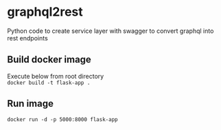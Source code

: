 # graphql2rest
Python code to create service layer with swagger to convert graphql into rest endpoints

## Build docker image
Execute below from root directory  
`
docker build -t flask-app .
`

## Run image
`
docker run -d -p 5000:8000 flask-app
`